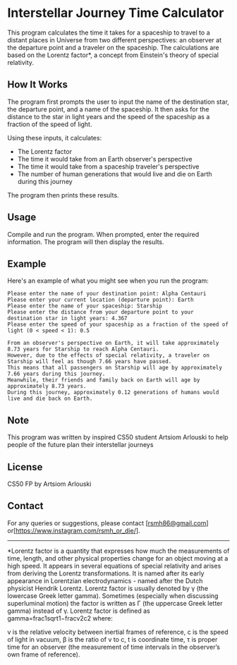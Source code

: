 # Interstellar Journey Time Calculator

This program calculates the time it takes for a spaceship to travel to a distant places in Universe from two different perspectives: an observer at the departure point and a traveler on the spaceship. The calculations are based on the Lorentz factor*, a concept from Einstein's theory of special relativity.

## How It Works

The program first prompts the user to input the name of the destination star, the departure point, and a name of the spaceship. It then asks for the distance to the star in light years and the speed of the spaceship as a fraction of the speed of light.

Using these inputs, it calculates:
- The Lorentz factor
- The time it would take from an Earth observer's perspective
- The time it would take from a spaceship traveler's perspective
- The number of human generations that would live and die on Earth during this journey

The program then prints these results.

## Usage

Compile and run the program. When prompted, enter the required information. The program will then display the results.

## Example

Here's an example of what you might see when you run the program:

```
Please enter the name of your destination point: Alpha Centauri
Please enter your current location (departure point): Earth
Please enter the name of your spaceship: Starship
Please enter the distance from your departure point to your destination star in light years: 4.367
Please enter the speed of your spaceship as a fraction of the speed of light (0 < speed < 1): 0.5

From an observer's perspective on Earth, it will take approximately 8.73 years for Starship to reach Alpha Centauri.
However, due to the effects of special relativity, a traveler on Starship will feel as though 7.66 years have passed.
This means that all passengers on Starship will age by approximately 7.66 years during this journey.
Meanwhile, their friends and family back on Earth will age by approximately 8.73 years.
During this journey, approximately 0.12 generations of humans would live and die back on Earth.
```

## Note

This program was written by inspired CS50 student Artsiom Arlouski to help people of the future plan their interstellar journeys

## License

CS50 FP by Artsiom Arlouski

## Contact

For any queries or suggestions, please contact [rsmh86@gmail.com] or[https://www.instagram.com/rsmh_or_die/].

------------------------------------------------------------------------------------------------------

*Lorentz factor is a quantity that expresses how much the measurements of time, length, and other physical properties change for an object moving at a high speed. It appears in several equations of special relativity and arises from deriving the Lorentz transformations. It is named after its early appearance in Lorentzian electrodynamics - named after the Dutch physicist Hendrik Lorentz.
Lorentz factor is usually denoted by γ (the lowercase Greek letter gamma). Sometimes (especially when discussing superluminal motion) the factor is written as Γ (the uppercase Greek letter gamma) instead of γ.
Lorentz factor is defined as
gamma=frac1sqrt1−fracv2c2
where:

v is the relative velocity between inertial frames of reference,
c is the speed of light in vacuum,
β is the ratio of v to c,
t is coordinate time,
τ is proper time for an observer (the measurement of time intervals in the observer’s own frame of reference).





